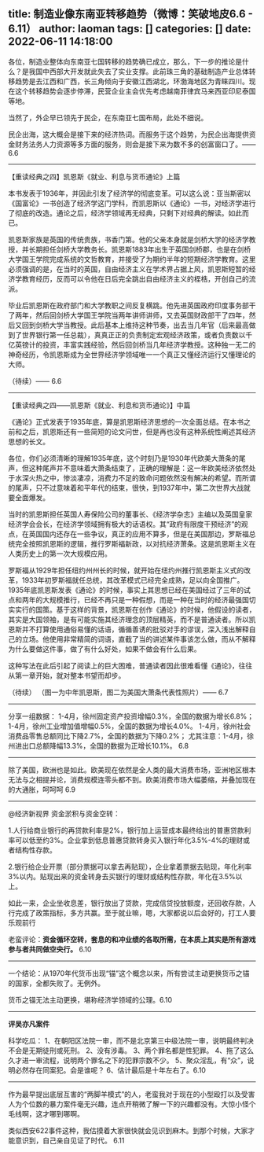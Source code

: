 title: 制造业像东南亚转移趋势（微博：笑破地皮6.6 - 6.11）
author: laoman
tags: []
categories: []
date: 2022-06-11 14:18:00
---
各位，制造业整体向东南亚七国转移的趋势确已成立，那么，下一步的推论是什么？<!-- more -->是我国中西部大开发就此失去了实业支撑。此前珠三角的基础制造产业总体转移趋势是去江西和广西，长三角倾向于安徽江西湖北，环渤海地区为青睐四川。现在这个转移趋势会逐步停滞，民营企业主会优先考虑越南菲律宾马来西亚印尼泰国等地。

当然了，外企早已领先于民企，在东南亚七国布局，此处不细说。

民企出海，这大概会是接下来的经济热词。而服务于这个趋势，为民企出海提供资金财务法务人力资源等多方面的服务，则会是接下来为数不多的创富窗口了。—— 6.6
- - - 

【重读经典之四】凯恩斯《就业、利息与货币通论》上篇

本书发表于1936年，并因此引发了经济学的彻底变革。可以这么说：亚当斯密以《国富论》一书创造了经济学这门学科，而凯恩斯以《通论》一书，对经济学进行了彻底的改造。通论之后，经济学领域再无经典，只剩下对经典的解读。如此而已。

凯恩斯家族是英国的传统贵族，书香门第。他的父亲本身就是剑桥大学的经济学教授，并长期担任剑桥大学教务长。凯恩斯1883年出生于英国剑桥郡，也是在剑桥大学国王学院完成系统的文哲教育，并接受了为期约半年的短期经济学教育。这里必须强调的是，在当时的英国，自由经济主义在学术界占据上风，凯恩斯短暂的经济学教育经历，反而可以令他在日后完全跳出自由经济主义的桎梏，开创自己的流派。

毕业后凯恩斯在政府部门和大学教职之间反复横跳。他先进英国政府印度事务部干了两年，然后回剑桥大学国王学院当两年讲师讲师，又去英国财政部干了四年，然后又回到剑桥大学当教授。此后基本上维持这种节奏，出去当几年官（后来最高做到了世界银行第一任总裁），真真正正的负责制定宏观经济政策，或者负责数以千亿英镑计的投资，丰富实践经验，然后回剑桥当几年经济学教授。这种独一无二的神奇经历，令凯恩斯成为全世界经济学领域唯一一个真正又懂经济运行又懂理论的大师。

（待续）—— 6.6
- - -

【重读经典之四——凯恩斯《就业、利息和货币通论》】中篇

《通论》正式发表于1935年底，算是凯恩斯经济思想的一次全面总结。在本书之前和之后，凯恩斯还有一些简短的论文问世，但是再也没有这种系统性阐述其经济思想的长文。

各位，你们必须清晰的理解1935年底，这个时刻乃是1930年代欧美大萧条的尾声，但这种尾声并不意味着大萧条结束了，正确的理解是：这一年欧美经济依然处于水深火热之中，惨淡凄凉，消费力不足的致命问题依然没有解决的希望。而所谓的尾声，只不过意味着和平年代的结束，很快，到1937年中，第二次世界大战就要全面爆发。

当时的凯恩斯担任英国人寿保险公司的董事长、《经济学杂志》主编以及英国皇家经济学会会长，在经济学领域拥有极大的话语权。其“政府有限度干预经济”的观点，在英国国内还存在一些争议，真正的应用不算多，但是在美国那边，罗斯福总统完全按照凯恩斯的逻辑，推行罗斯福新政，以对抗经济萧条。这是凯恩斯主义在人类历史上的第一次大规模应用。

罗斯福从1929年担任纽约州州长的时候，就开始在纽约州推行凯恩斯主义式的改革，1933年初罗斯福就任总统，其改革模式已经完全成熟，足以向全国推广。1935年底凯恩斯发表《通论》的时候，事实上其思想已经在美国经过了三年的试点和两年的大规模推行，已经不再只是一种假想，而是一种在当时的经济最强国切实实行的国策。基于这样的背景，凯恩斯在创作《通论》的时候，他假设的读者，其实是大国领袖，是有可能实施其经济理念的顶层精英，而不是普通读者。所以凯恩斯并不打算使用通俗易懂的话语，循循善诱的批驳对手的谬误，深入浅出解释自己的立场。他使用非常精简的词语，直截了当的讲述某件事该怎么做，而从不解释为什么要做这件事，做了有什么好处，如果不做会有什么后果。

这种写法在此后引起了阅读上的巨大困难，普通读者因此很难看懂《通论》，往往从第一章开始，就对整本书望而却步。

（待续）
（图一为中年凯恩斯，图二为美国大萧条代表性照片）—— 6.7
- - -

分享一组数据：
1-4月，徐州固定资产投资增幅0.3%，全国的数据为增长6.8%；
1-4月，徐州工业增加值增幅0.5%，全国的数据为增长4.0%。
1-4月，徐州社会消费品零售总额同比下降2.7%，全国的数据为下降0.2%；
尤其注意：1-4月，徐州进出口总额降幅13.3%，全国的数据为正增长10.1%。     6.8
- - - 

除了美国，欧洲也是如此。欧美现在依然是全人类的最大消费市场，亚洲地区根本无法与之相提并论，消费规模连零头都不到。欧美消费市场大幅萎缩，并叠加现在的大通胀，呵呵呵 6.9
- - - 
@经济新视界
资金淤积与资金空转：

1.人行给商业银行的再贷款利率是2%，银行加上运营成本最终给出的普惠贷款利率可以低至约3%。企业拿到低息普惠贷款转身买入银行年化3.5%-4%的理财或者结构性存款。

2.银行给企业开票（部分票据可以拿去再贴现），企业拿着票据去贴现，年化利率3%以内。贴现出来的资金转身去买银行的理财或结构性存款，年化在3.5%以上。

如此一来，企业坐收息差，银行放出了贷款，完成信贷投放额度，还回收存款，人行完成了政策指标，多方共赢。至于就业嘛，嗯，大家都说以后会好的，打工人要乐观前行

老蛮评论：**资金循环空转，套息的和冲业绩的各取所需，在本质上其实是所有游戏参与者共同做空央行。** 6.10
- - - 
一个结论：从1970年代货币出现“锚”这个概念以来，所有尝试主动更换货币之锚的国家，全都失败了。无例外。 

货币之锚无法主动更换，堪称经济学领域的公理。6.10
- - - 
**评吴亦凡案件**

科学吃瓜：
1、在朝阳区法院一审，而不是北京第三中级法院一审，说明最终判决不会是无期徒刑或死刑。
2、没有涉毒。
3、两个罪名都是性犯罪。
4、拖了这么久才进一审流程，说明两个罪名之下的犯罪宗数不少。
5、聚众淫乱，有“众”，说明必然存在同案犯。会是谁呢？
6、估计最后是十年左右了。6.10
- - -
作为最早提出底层互害的“两脚羊模式”的人，老蛮我对于现在的小型殴打以及受害人为个位数的暴力案件毫无兴趣，连点开稍微了解一下的兴趣都没有。大惊小怪个毛线啊，这才哪到哪啊。

类似西安622事件这种，我估摸着大家很快就会见识到麻木。到那个时候，大家才能意识到，自己亲自见证了时代。 6.11


